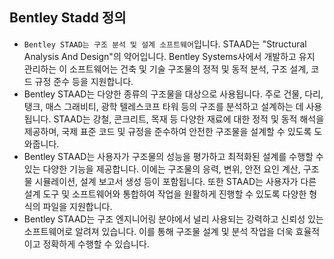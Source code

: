 ## Bentley Stadd 정의
- `Bentley STAAD는 구조 분석 및 설계 소프트웨어`입니다. STAAD는 "Structural Analysis And Design"의 약어입니다. Bentley Systems사에서 개발하고 유지 관리하는 이 소프트웨어는 건축 및 기술 구조물의 정적 및 동적 분석, 구조 설계, 코드 규정 준수 등을 지원합니다.
- Bentley STAAD는 다양한 종류의 구조물을 대상으로 사용됩니다. 주로 건물, 다리, 탱크, 매스 그래비티, 광학 텔레스코프 타워 등의 구조를 분석하고 설계하는 데 사용됩니다. STAAD는 강철, 콘크리트, 목재 등 다양한 재료에 대한 정적 및 동적 해석을 제공하며, 국제 표준 코드 및 규정을 준수하여 안전한 구조물을 설계할 수 있도록 도와줍니다.
- Bentley STAAD는 사용자가 구조물의 성능을 평가하고 최적화된 설계를 수행할 수 있는 다양한 기능을 제공합니다. 이에는 구조물의 응력, 변위, 안전 요인 계산, 구조물 시뮬레이션, 설계 보고서 생성 등이 포함됩니다. 또한 STAAD는 사용자가 다른 설계 도구 및 소프트웨어와 통합하여 작업을 원활하게 진행할 수 있도록 다양한 형식의 파일을 지원합니다.
- Bentley STAAD는 구조 엔지니어링 분야에서 널리 사용되는 강력하고 신뢰성 있는 소프트웨어로 알려져 있습니다. 이를 통해 구조물 설계 및 분석 작업을 더욱 효율적이고 정확하게 수행할 수 있습니다.
